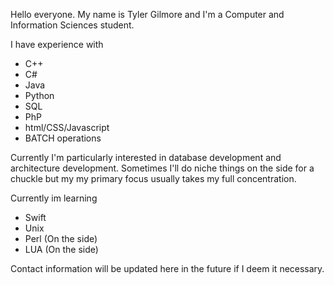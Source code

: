 Hello everyone. My name is Tyler Gilmore and I'm a Computer and Information Sciences student.

I have experience with
- C++
- C#
- Java
- Python
- SQL
- PhP
- html/CSS/Javascript
- BATCH operations

Currently I'm particularly interested in database development and architecture development. 
Sometimes I'll do niche things on the side for a chuckle but my my primary focus usually takes my full concentration.

Currently im learning
- Swift
- Unix
- Perl (On the side)
- LUA (On the side)

Contact information will be updated here in the future if I deem it necessary.


